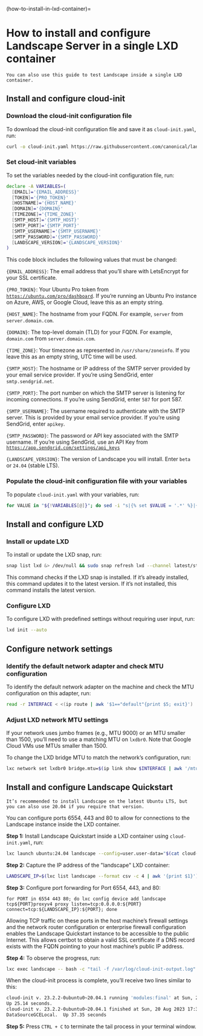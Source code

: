 (how-to-install-in-lxd-container)=
# How to install and configure Landscape Server in a single LXD container

```{note}
You can also use this guide to test Landscape inside a single LXD container.
```

## Install and configure cloud-init

### Download the cloud-init configuration file

To download the cloud-init configuration file and save it as `cloud-init.yaml`, run:

```bash
curl -o cloud-init.yaml https://raw.githubusercontent.com/canonical/landscape-scripts/main/provisioning/cloud-init-quickstart.yaml
```

### Set cloud-init variables

To set the variables needed by the cloud-init configuration file, run:

```bash
declare -A VARIABLES=(
  [EMAIL]='{EMAIL_ADDRESS}'
  [TOKEN]='{PRO_TOKEN}'
  [HOSTNAME]='{HOST_NAME}'
  [DOMAIN]='{DOMAIN}'
  [TIMEZONE]='{TIME_ZONE}'
  [SMTP_HOST]='{SMTP_HOST}'
  [SMTP_PORT]='{SMTP_PORT}'
  [SMTP_USERNAME]='{SMTP_USERNAME}'
  [SMTP_PASSWORD]='{SMTP_PASSWORD}'
  [LANDSCAPE_VERSION]='{LANDSCAPE_VERSION}'
)
```

This code block includes the following values that must be changed:

`{EMAIL_ADDRESS}`: The email address that you’ll share with LetsEncrypt for your SSL certificate.

`{PRO_TOKEN}`: Your Ubuntu Pro token from [`https://ubuntu.com/pro/dashboard`](https://ubuntu.com/pro/dashboard). If you’re running an Ubuntu Pro instance on Azure, AWS, or Google Cloud, leave this as an empty string.

`{HOST_NAME}`: The hostname from your FQDN. For example, `server` from `server.domain.com`. 

`{DOMAIN}`: The top-level domain (TLD) for your FQDN. For example, `domain.com` from `server.domain.com`.

`{TIME_ZONE}`: Your timezone as represented in `/usr/share/zoneinfo`. If you leave this as an empty string, UTC time will be used.

`{SMTP_HOST}`: The hostname or IP address of the SMTP server provided by your email service provider. If you’re using SendGrid, enter `smtp.sendgrid.net`.

`{SMTP_PORT}`: The port number on which the SMTP server is listening for incoming connections. If you’re using SendGrid, enter `587` for port 587.

`{SMTP_USERNAME}`: The username required to authenticate with the SMTP server. This is provided by your email service provider. If you’re using SendGrid, enter `apikey`.

`{SMTP_PASSWORD}`: The password or API key associated with the SMTP username. If you’re using SendGrid, use an API Key from [`https://app.sendgrid.com/settings/api_keys`](https://app.sendgrid.com/settings/api_keys)

`{LANDSCAPE_VERSION}`: The version of Landscape you will install. Enter `beta` or `24.04` (stable LTS).

### Populate the cloud-init configuration file with your variables

To populate `cloud-init.yaml` with your variables, run:

```bash
for VALUE in "${!VARIABLES[@]}"; do sed -i "s|{% set $VALUE = '.*' %}|{% set $VALUE = '${VARIABLES[$VALUE]}' %}|" cloud-init.yaml; done
```

## Install and configure LXD

### Install or update LXD

To install or update the LXD snap, run:

```bash
snap list lxd &> /dev/null && sudo snap refresh lxd --channel latest/stable || sudo snap install lxd --channel latest/stable
```

This command checks if the LXD snap is installed. If it’s already installed, this command updates it to the latest version. If it’s not installed, this command installs the latest version.

### Configure LXD

To configure LXD with predefined settings without requiring user input, run:

```bash
lxd init --auto
```

## Configure network settings

### Identify the default network adapter and check MTU configuration

To identify the default network adapter on the machine and check the MTU configuration on this adapter, run:

```bash
read -r INTERFACE < <(ip route | awk '$1=="default"{print $5; exit}')
```

### Adjust LXD network MTU settings

If your network uses jumbo frames (e.g., MTU 9000) or an MTU smaller than 1500, you’ll need to use a matching MTU on `lxdbr0`. Note that Google Cloud VMs use MTUs smaller than 1500.

To change the LXD bridge MTU to match the network’s configuration, run:

```bash
lxc network set lxdbr0 bridge.mtu=$(ip link show $INTERFACE | awk '/mtu/ {print $5}')
```

## Install and configure Landscape Quickstart

```{note}
It’s recommended to install Landscape on the latest Ubuntu LTS, but you can also use 20.04 if you require that version.
```

You can configure ports 6554, 443 and 80 to allow for connections to the Landscape instance inside the LXD container. 

**Step 1:** Install Landscape Quickstart inside a LXD container using `cloud-init.yaml`, run:
 ```bash
lxc launch ubuntu:24.04 landscape --config=user.user-data="$(cat cloud-init.yaml)" 
```
**Step 2:** Capture the IP address of the "landscape" LXD container:
 ```bash
LANDSCAPE_IP=$(lxc list landscape --format csv -c 4 | awk '{print $1}')
```
**Step 3:** Configure port forwarding for Port 6554, 443, and 80:
```text
for PORT in 6554 443 80; do lxc config device add landscape tcp${PORT}proxyv4 proxy listen=tcp:0.0.0.0:${PORT} connect=tcp:${LANDSCAPE_IP}:${PORT}; done
```

Allowing TCP traffic on these ports in the host machine’s firewall settings and the network router  configuration or enterprise firewall configuration enables the Landscape Quickstart instance to be  accessible to the public Internet. This allows certbot to obtain a valid SSL certificate if a DNS record  exists with the FQDN pointing to your host machine’s public IP address. 

**Step 4:** To observe the progress, run:

```bash
lxc exec landscape -- bash -c "tail -f /var/log/cloud-init-output.log"
```

When the cloud-init process is complete, you’ll receive two lines similar to this:

```bash
cloud-init v. 23.2.2-0ubuntu0~20.04.1 running 'modules:final' at Sun, 20 Aug 2023 17:30:43 +0000. 
Up 25.14 seconds.
cloud-init v. 23.2.2-0ubuntu0~20.04.1 finished at Sun, 20 Aug 2023 17:30:56 +0000. Datasource 
DataSourceGCELocal.  Up 37.35 seconds
```

**Step 5:** Press `CTRL + C` to terminate the tail process in your terminal window.


